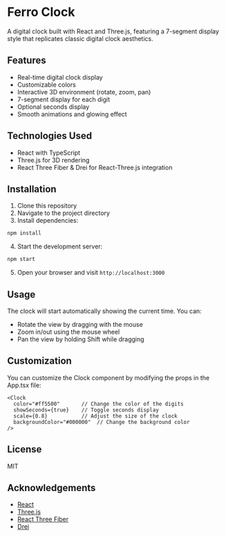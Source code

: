 # Ferro Clock

A digital clock built with React and Three.js, featuring a 7-segment display style that replicates classic digital clock aesthetics.

## Features

- Real-time digital clock display
- Customizable colors
- Interactive 3D environment (rotate, zoom, pan)
- 7-segment display for each digit
- Optional seconds display
- Smooth animations and glowing effect

## Technologies Used

- React with TypeScript
- Three.js for 3D rendering
- React Three Fiber & Drei for React-Three.js integration

## Installation

1. Clone this repository
2. Navigate to the project directory
3. Install dependencies:

```bash
npm install
```

4. Start the development server:

```bash
npm start
```

5. Open your browser and visit `http://localhost:3000`

## Usage

The clock will start automatically showing the current time. You can:

- Rotate the view by dragging with the mouse
- Zoom in/out using the mouse wheel
- Pan the view by holding Shift while dragging

## Customization

You can customize the Clock component by modifying the props in the App.tsx file:

```tsx
<Clock 
  color="#ff5500"       // Change the color of the digits
  showSeconds={true}    // Toggle seconds display
  scale={0.8}           // Adjust the size of the clock
  backgroundColor="#000000"  // Change the background color
/>
```

## License

MIT

## Acknowledgements

- [React](https://reactjs.org/)
- [Three.js](https://threejs.org/)
- [React Three Fiber](https://github.com/pmndrs/react-three-fiber)
- [Drei](https://github.com/pmndrs/drei)
